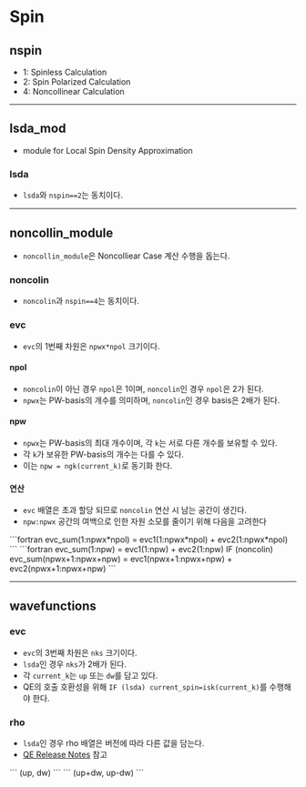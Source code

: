 # Spin
## nspin
* 1: Spinless Calculation
* 2: Spin Polarized Calculation
* 4: Noncollinear Calculation

---

## lsda_mod
* module for Local Spin Density Approximation
### lsda
* `lsda`와 `nspin==2`는 동치이다.

---

## noncollin_module
* `noncollin_module`은 Noncolliear Case 계산 수행을 돕는다.
### noncolin
* `noncolin`과 `nspin==4`는 동치이다.
### evc
* `evc`의 1번째 차원은 `npwx*npol` 크기이다.
#### npol
* `noncolin`이 아닌 경우 `npol`은 1이며, `noncolin`인 경우 `npol`은 2가 된다.
* `npwx`는 PW-basis의 개수를 의미하며, `noncolin`인 경우 basis은 2배가 된다.
#### npw
* `npwx`는 PW-basis의 최대 개수이며, 각 `k`는 서로 다른 개수를 보유할 수 있다.
* 각 `k`가 보유한 PW-basis의 개수는 다를 수 있다.
* 이는 `npw = ngk(current_k)`로 동기화 한다.
#### 연산
* `evc` 배열은 초과 할당 되므로 `noncolin` 연산 시 남는 공간이 생긴다.
* `npw:npwx` 공간의 여백으로 인한 자원 소모를 줄이기 위해 다음을 고려한다
<Tabs>
    <TabItem value="Invalid" label="Invalid">
    ```fortran
    evc_sum(1:npwx*npol) = evc1(1:npwx*npol) + evc2(1:npwx*npol)
    ```
    </TabItem>
    <TabItem value="valid" label="Valid">
    ```fortran
    evc_sum(1:npw) = evc1(1:npw) + evc2(1:npw)
    IF (noncolin) evc_sum(npwx+1:npwx+npw) = evc1(npwx+1:npwx+npw) + evc2(npwx+1:npwx+npw)
    ```
    </TabItem>
</Tabs>

---

## wavefunctions
### evc
* `evc`의 3번째 차원은 `nks` 크기이다.
* `lsda`인 경우 `nks`가 2배가 된다.
* 각 `current_k`는 `up` 또는 `dw`를 담고 있다.
* QE의 호출 호환성을 위해 `IF (lsda) current_spin=isk(current_k)`를 수행해야 한다.
### rho
* `lsda`인 경우 rho 배열은 버전에 따라 다른 값을 담는다.
* [QE Release Notes](https://github.com/QEF/q-e/blob/develop/Doc/release-notes) 참고

<Tabs>
    <TabItem value="6.4 이전" label="v6.4 이전">
    ```
    (up, dw)
    ```
    </TabItem>
    <TabItem value="6.4 이후" label="v6.4 이후">
    ```
    (up+dw, up-dw)
    ```
    </TabItem>
</Tabs>
